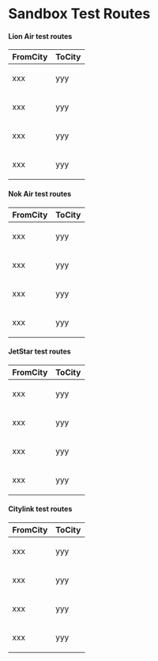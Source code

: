 # Sandbox Test Routes

#### Lion Air test routes


| FromCity                                                 | ToCity                                                                                    |
| ------------------------------------------------------ | ------------------------------------------------------------------------------------------- |
| <p>xxx</p><p> </p>                                                 | <p>yyy </p><p> </p>                                                                                                                                                      |
| <p>xxx</p><p> </p>                                                 | <p>yyy </p><p> </p>                                                                                                                                                      |
| <p>xxx</p><p> </p>                                                 | <p>yyy </p><p> </p>                                                                                                                                                      |
| <p>xxx</p><p> </p>                                                 | <p>yyy </p><p> </p>                                                                                                                                                      |

#### Nok Air test routes


| FromCity                                                 | ToCity           |
| ------------------------------------------------------ | ------------------ |
| <p>xxx</p><p> </p>                                                 | <p>yyy </p><p> </p>                                                                                                                                                      |
| <p>xxx</p><p> </p>                                                 | <p>yyy </p><p> </p>                                                                                                                                                      |
| <p>xxx</p><p> </p>                                                 | <p>yyy </p><p> </p>                                                                                                                                                      |
| <p>xxx</p><p> </p>                                                 | <p>yyy </p><p> </p>                                                                                                                                                      |


#### JetStar test routes


| FromCity                                                 | ToCity      |
| ------------------------------------------------------ | ------------- |
| <p>xxx</p><p> </p>                                                 | <p>yyy </p><p> </p>                                                                                                                                                      |
| <p>xxx</p><p> </p>                                                 | <p>yyy </p><p> </p>                                                                                                                                                      |
| <p>xxx</p><p> </p>                                                 | <p>yyy </p><p> </p>                                                                                                                                                      |
| <p>xxx</p><p> </p>                                                 | <p>yyy </p><p> </p>                                                                                                                                                      |


#### Citylink test routes


| FromCity                                                 | ToCity             |
| ------------------------------------------------------ | -------------------- |
| <p>xxx</p><p> </p>                                                 | <p>yyy </p><p> </p>                                                                                                                                                      |
| <p>xxx</p><p> </p>                                                 | <p>yyy </p><p> </p>                                                                                                                                                      |
| <p>xxx</p><p> </p>                                                 | <p>yyy </p><p> </p>                                                                                                                                                      |
| <p>xxx</p><p> </p>                                                 | <p>yyy </p><p> </p>                                                                                                                                                      |
